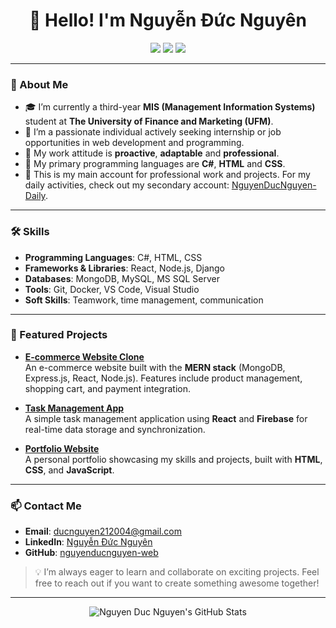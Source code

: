 <h1 align="center">👋 Hello! I'm Nguyễn Đức Nguyên</h1>

<p align="center">
  <a href="https://www.linkedin.com/in/nguyenducnguyen"><img src="https://img.shields.io/badge/LinkedIn-0077B5?style=flat&logo=linkedin&logoColor=white"/></a>
  <a href="mailto:ducnguyen212004@gmail.com"><img src="https://img.shields.io/badge/Email-D14836?style=flat&logo=gmail&logoColor=white"/></a>
  <a href="https://github.com/nguyenducnguyen-web"><img src="https://img.shields.io/badge/GitHub-181717?style=flat&logo=github&logoColor=white"/></a>
</p>

---

### 📖 About Me

- 🎓 I’m currently a third-year **MIS (Management Information Systems)** student at **The University of Finance and Marketing (UFM)**.
- 👀 I’m a passionate individual actively seeking internship or job opportunities in web development and programming.
- 🤗 My work attitude is **proactive**, **adaptable** and **professional**.
- 🌱 My primary programming languages are **C#**, **HTML** and **CSS**.
- 💼 This is my main account for professional work and projects. For my daily activities, check out my secondary account: [NguyenDucNguyen-Daily](https://github.com/nguyenducnguyen-daily).

---

### 🛠 Skills

- **Programming Languages**: C#, HTML, CSS
- **Frameworks & Libraries**: React, Node.js, Django
- **Databases**: MongoDB, MySQL, MS SQL Server
- **Tools**: Git, Docker, VS Code, Visual Studio
- **Soft Skills**: Teamwork, time management, communication

---

### 🚀 Featured Projects

- **[E-commerce Website Clone](https://github.com/nguyenducnguyen-web/ecommerce-clone)**  
  An e-commerce website built with the **MERN stack** (MongoDB, Express.js, React, Node.js). Features include product management, shopping cart, and payment integration.

- **[Task Management App](https://github.com/nguyenducnguyen-web/task-manager)**  
  A simple task management application using **React** and **Firebase** for real-time data storage and synchronization.

- **[Portfolio Website](https://github.com/nguyenducnguyen-web/portfolio)**  
  A personal portfolio showcasing my skills and projects, built with **HTML**, **CSS**, and **JavaScript**.

---

### 📫 Contact Me

- **Email**: ducnguyen212004@gmail.com
- **LinkedIn**: [Nguyễn Đức Nguyên](https://www.linkedin.com/in/nguyenducnguyen)
- **GitHub**: [nguyenducnguyen-web](https://github.com/nguyenducnguyen-web)

> 💡 I’m always eager to learn and collaborate on exciting projects. Feel free to reach out if you want to create something awesome together!

---

<p align="center">
  <img src="https://github-readme-stats.vercel.app/api?username=nguyenducnguyen-web&show_icons=true&theme=radical" alt="Nguyen Duc Nguyen's GitHub Stats"/>
</p>

